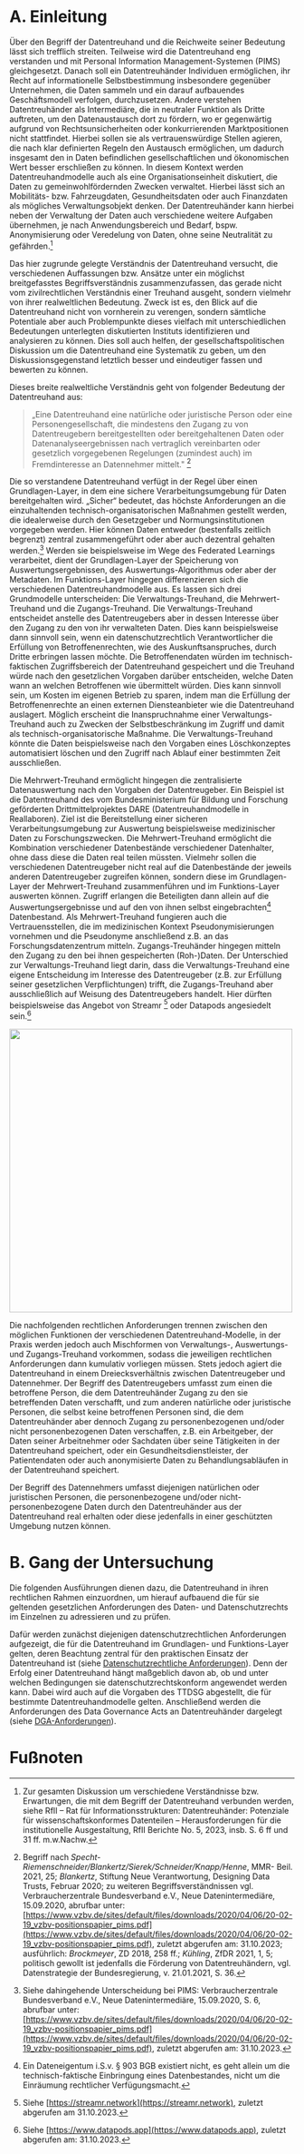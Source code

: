 # A. Einleitung

Über den Begriff der Datentreuhand und die Reichweite seiner Bedeutung lässt sich trefflich streiten. Teilweise wird die Datentreuhand eng verstanden und mit Personal Information Management-Systemen (PIMS) gleichgesetzt. Danach soll ein Datentreuhänder Individuen ermöglichen, ihr Recht auf informationelle Selbstbestimmung insbesondere gegenüber Unternehmen, die Daten sammeln und ein darauf aufbauendes Geschäftsmodell verfolgen, durchzusetzen. Andere verstehen Datentreuhänder als Intermediäre, die in neutraler Funktion als Dritte auftreten, um den Datenaustausch dort zu fördern, wo er gegenwärtig aufgrund von Rechtsunsicherheiten oder konkurrierenden Marktpositionen nicht stattfindet. Hierbei sollen sie als vertrauenswürdige Stellen agieren, die nach klar definierten Regeln den Austausch ermöglichen, um dadurch insgesamt den in Daten befindlichen gesellschaftlichen und ökonomischen Wert besser erschließen zu können. In diesem Kontext werden Datentreuhandmodelle auch als eine Organisationseinheit diskutiert, die Daten zu gemeinwohlfördernden Zwecken verwaltet. Hierbei lässt sich an Mobilitäts- bzw. Fahrzeugdaten, Gesundheitsdaten oder auch Finanzdaten als mögliches Verwaltungsobjekt denken. Der Datentreuhänder kann hierbei neben der Verwaltung der Daten auch verschiedene weitere Aufgaben übernehmen, je nach Anwendungsbereich und Bedarf, bspw. Anonymisierung oder Veredelung von Daten, ohne seine Neutralität zu gefährden.[^1]

Das hier zugrunde gelegte Verständnis der Datentreuhand versucht, die verschiedenen Auffassungen bzw. Ansätze unter ein möglichst breitgefasstes Begriffsverständnis zusammenzufassen, das gerade nicht vom zivilrechtlichen Verständnis einer Treuhand ausgeht, sondern vielmehr von ihrer realweltlichen Bedeutung. Zweck ist es, den Blick auf die Datentreuhand nicht von vornherein zu verengen, sondern sämtliche Potentiale aber auch Problempunkte dieses vielfach mit unterschiedlichen Bedeutungen unterlegten diskutierten Instituts identifizieren und analysieren zu können. Dies soll auch helfen, der gesellschaftspolitischen Diskussion um die Datentreuhand eine Systematik zu geben, um den Diskussionsgegenstand letztlich besser und eindeutiger fassen und bewerten zu können.

Dieses breite realweltliche Verständnis geht von folgender Bedeutung der Datentreuhand aus:

>„Eine Datentreuhand eine natürliche oder juristische Person oder eine Personengesellschaft, die mindestens den Zugang zu von Datentreugebern bereitgestellten oder bereitgehaltenen Daten oder Datenanalyseergebnissen nach vertraglich vereinbarten oder gesetzlich vorgegebenen Regelungen (zumindest auch) im Fremdinteresse an Datennehmer mittelt." [^2]

Die so verstandene Datentreuhand verfügt in der Regel über einen Grundlagen-Layer, in dem eine sichere Verarbeitungsumgebung für Daten bereitgehalten wird. „Sicher“ bedeutet, das höchste Anforderungen an die einzuhaltenden technisch-organisatorischen Maßnahmen gestellt werden, die idealerweise durch den Gesetzgeber und Normungsinstitutionen vorgegeben werden. Hier können Daten entweder (bestenfalls zeitlich begrenzt) zentral zusammengeführt oder aber auch dezentral gehalten werden.[^3] Werden sie beispielsweise im Wege des Federated Learnings verarbeitet, dient der Grundlagen-Layer der Speicherung von Auswertungsergebnissen, des Auswertungs-Algorithmus oder aber der Metadaten. Im Funktions-Layer hingegen differenzieren sich die verschiedenen Datentreuhandmodelle aus. Es lassen sich drei Grundmodelle unterscheiden: Die Verwaltungs-Treuhand, die Mehrwert-Treuhand und die Zugangs-Treuhand. Die Verwaltungs-Treuhand entscheidet anstelle des Datentreugebers aber in dessen Interesse über den Zugang zu den von ihr verwalteten Daten. Dies kann beispielsweise dann sinnvoll sein, wenn ein datenschutzrechtlich Verantwortlicher die Erfüllung von Betroffenenrechten, wie des Auskunftsanspruches, durch Dritte erbringen lassen möchte. Die Betroffenendaten würden im technisch-faktischen Zugriffsbereich der Datentreuhand gespeichert und die Treuhand würde nach den gesetzlichen Vorgaben darüber entscheiden, welche Daten wann an welchen Betroffenen wie übermittelt würden. Dies kann sinnvoll sein, um Kosten im eigenen Betrieb zu sparen, indem man die Erfüllung der Betroffenenrechte an einen externen Diensteanbieter wie die Datentreuhand auslagert. Möglich erscheint die Inanspruchnahme einer Verwaltungs-Treuhand auch zu Zwecken der Selbstbeschränkung im Zugriff und damit als technisch-organisatorische Maßnahme. Die Verwaltungs-Treuhand könnte die Daten beispielsweise nach den Vorgaben eines Löschkonzeptes automatisiert löschen und den Zugriff nach Ablauf einer bestimmten Zeit ausschließen.

Die Mehrwert-Treuhand ermöglicht hingegen die zentralisierte Datenauswertung nach den Vorgaben der Datentreugeber. Ein Beispiel ist die Datentreuhand des vom Bundesministerium für Bildung und Forschung geförderten Drittmittelprojektes DARE (Datentreuhandmodelle in Reallaboren). Ziel ist die Bereitstellung einer sicheren Verarbeitungsumgebung zur Auswertung beispielsweise medizinischer Daten zu Forschungszwecken. Die Mehrwert-Treuhand ermöglicht die Kombination verschiedener Datenbestände verschiedener Datenhalter, ohne dass diese die Daten real teilen müssten. Vielmehr sollen die verschiedenen Datentreugeber nicht real auf die Datenbestände der jeweils anderen Datentreugeber zugreifen können, sondern diese im Grundlagen-Layer der Mehrwert-Treuhand zusammenführen und im Funktions-Layer auswerten können. Zugriff erlangen die Beteiligten dann allein auf die Auswertungsergebnisse und auf den von ihnen selbst eingebrachten[^4] Datenbestand. Als Mehrwert-Treuhand fungieren auch die Vertrauensstellen, die im medizinischen Kontext Pseudonymisierungen vornehmen und die Pseudonyme anschließend z.B. an das Forschungsdatenzentrum mitteln. Zugangs-Treuhänder hingegen mitteln den Zugang zu den bei ihnen gespeicherten (Roh-)Daten. Der Unterschied zur Verwaltungs-Treuhand liegt darin, dass die Verwaltungs-Treuhand eine eigene Entscheidung im Interesse des Datentreugeber (z.B. zur Erfüllung seiner gesetzlichen Verpflichtungen) trifft, die Zugangs-Treuhand aber ausschließlich auf Weisung des Datentreugebers handelt. Hier dürften beispielsweise das Angebot von Streamr [^5] oder Datapods angesiedelt sein.[^6]

<img src='Baukastenmodell.png' width=500>

Die nachfolgenden rechtlichen Anforderungen trennen zwischen den möglichen Funktionen der verschiedenen Datentreuhand-Modelle, in der Praxis werden jedoch auch Mischformen von Verwaltungs-, Auswertungs- und Zugangs-Treuhand vorkommen, sodass die jeweiligen rechtlichen Anforderungen dann kumulativ vorliegen müssen. Stets jedoch agiert die Datentreuhand in einem Dreiecksverhältnis zwischen Datentreugeber und Datennehmer. Der Begriff des Datentreugebers umfasst zum einen die betroffene Person, die dem Datentreuhänder Zugang zu den sie betreffenden Daten verschafft, und zum anderen natürliche oder juristische Personen, die selbst keine betroffenen Personen sind, die dem Datentreuhänder aber dennoch Zugang zu personenbezogenen und/oder nicht personenbezogenen Daten verschaffen, z.B. ein Arbeitgeber, der Daten seiner Arbeitnehmer oder Sachdaten über seine Tätigkeiten in der Datentreuhand speichert, oder ein Gesundheitsdienstleister, der Patientendaten oder auch anonymisierte Daten zu Behandlungsabläufen in der Datentreuhand speichert.

Der Begriff des Datennehmers umfasst diejenigen natürlichen oder juristischen Personen, die personenbezogene und/oder nicht-personenbezogene Daten durch den Datentreuhänder aus der Datentreuhand real erhalten oder diese jedenfalls in einer geschützten Umgebung nutzen können.

# B. Gang der Untersuchung

Die folgenden Ausführungen dienen dazu, die Datentreuhand in ihren rechtlichen Rahmen einzuordnen, um hierauf aufbauend die für sie geltenden gesetzlichen Anforderungen des Daten- und Datenschutzrechts im Einzelnen zu adressieren und zu prüfen.

Dafür werden zunächst diejenigen datenschutzrechtlichen Anforderungen aufgezeigt, die für die Datentreuhand im Grundlagen- und Funktions-Layer gelten, deren Beachtung zentral für den praktischen Einsatz der Datentreuhand ist (siehe [Datenschutzrechtliche Anforderungen](Datenschutzrechtliche%20Anforderungen.md)). Denn der Erfolg einer Datentreuhand hängt maßgeblich davon ab, ob und unter welchen Bedingungen sie datenschutzrechtskonform angewendet werden kann. Dabei wird auch auf die Vorgaben des TTDSG abgestellt, die für bestimmte Datentreuhandmodelle gelten. Anschließend werden die Anforderungen des Data Governance Acts an Datentreuhänder dargelegt (siehe [DGA-Anforderungen](DGA-Anforderungen.md)).

# Fußnoten

[^1]: Zur gesamten Diskussion um verschiedene Verständnisse bzw. Erwartungen, die mit dem Begriff der Datentreuhand verbunden werden, siehe RfII – Rat für Informationsstrukturen: Datentreuhänder: Potenziale für wissenschaftskonformes Datenteilen – Herausforderungen für die institutionelle Ausgestaltung, RfII Berichte No. 5, 2023, insb. S. 6 ff und 31 ff. m.w.Nachw.

[^2]: Begriff nach _Specht-Riemenschneider/Blankertz/Sierek/Schneider/Knapp/Henne_, MMR- Beil. 2021, 25; _Blankertz_, Stiftung Neue Verantwortung, Designing Data Trusts, Februar 2020; zu weiteren Begriffsverständnissen vgl. Verbraucherzentrale Bundesverband e.V., Neue Datenintermediäre, 15.09.2020, abrufbar unter: [https://www.vzbv.de/sites/default/files/downloads/2020/04/06/20-02-19_vzbv-positionspapier_pims.pdf](https://www.vzbv.de/sites/default/files/downloads/2020/04/06/20-02-19_vzbv-positionspapier_pims.pdf), zuletzt abgerufen am: 31.10.2023; ausführlich: _Brockmeyer_, ZD 2018, 258 ff.; _Kühling_, ZfDR 2021, 1, 5; politisch gewollt ist jedenfalls die Förderung von Datentreuhändern, vgl. Datenstrategie der Bundesregierung, v. 21.01.2021, S. 36.

[^3]: Siehe dahingehende Unterscheidung bei PIMS: Verbraucherzentrale Bundesverband e.V., Neue Datenintermediäre, 15.09.2020, S. 6, abrufbar unter: [https://www.vzbv.de/sites/default/files/downloads/2020/04/06/20-02-19_vzbv-positionspapier_pims.pdf](https://www.vzbv.de/sites/default/files/downloads/2020/04/06/20-02-19_vzbv-positionspapier_pims.pdf), zuletzt abgerufen am: 31.10.2023.

[^4]: Ein Dateneigentum i.S.v. § 903 BGB existiert nicht, es geht allein um die technisch-faktische Einbringung eines Datenbestandes, nicht um die Einräumung rechtlicher Verfügungsmacht.

[^5]: Siehe [https://streamr.network](https://streamr.network), zuletzt abgerufen am 31.10.2023.

[^6]: Siehe [https://www.datapods.app](https://www.datapods.app), zuletzt abgerufen am: 31.10.2023.